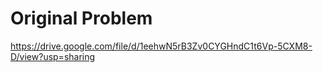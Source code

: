 # Original Problem

https://drive.google.com/file/d/1eehwN5rB3Zv0CYGHndC1t6Vp-5CXM8-D/view?usp=sharing
